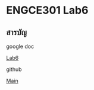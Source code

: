 # ENGCE301 Lab6

## สารบัญ

google doc

[Lab6](https://docs.google.com/document/d/136BPeHDa_WZibORCU3-N7WlJWlVsbfsA-Mnmh8UOgp8/edit?usp=sharing)

github

[Main](https://github.com/Sudanchai/ENGCE301.git)
